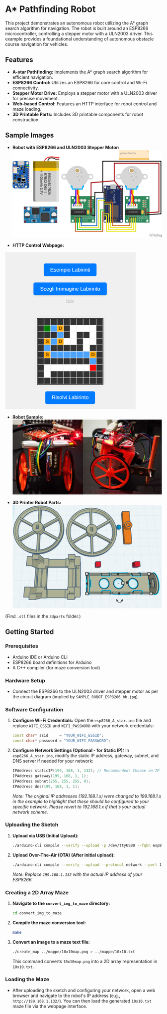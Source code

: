 # A* Pathfinding Robot

This project demonstrates an autonomous robot utilizing the A* graph search algorithm for navigation. The robot is built around an ESP8266 microcontroller, controlling a stepper motor with a ULN2003 driver. This example provides a foundational understanding of autonomous obstacle course navigation for vehicles.

## Features

* **A-star Pathfinding:** Implements the A* graph search algorithm for efficient navigation.
* **ESP8266 Control:** Utilizes an ESP8266 for core control and Wi-Fi connectivity.
* **Stepper Motor Drive:** Employs a stepper motor with a ULN2003 driver for precise movement.
* **Web-based Control:** Features an HTTP interface for robot control and maze loading.
* **3D Printable Parts:** Includes 3D printable components for robot construction.

## Sample Images

* **Robot with ESP8266 and ULN2003 Stepper Motor:**
![Sample Robot ESP8266 BB](./img/SAMPLE_ROBOT_ESP8266_bb.jpg)

* **HTTP Control Webpage:**

![Webpage Interface](./img/webpage.png)

* **Robot Sample:**
![Robot Sample](./img/robot_sample.png)

* **3D Printer Robot Parts:**
![3D Print Part Bot](./img/3dprint_part_bot.png)

(Find `.stl` files in the `3dparts` folder.)

## Getting Started

### Prerequisites

* Arduino IDE or Arduino CLI
* ESP8266 board definitions for Arduino
* A C++ compiler (for maze conversion tool)

### Hardware Setup

* Connect the ESP8266 to the ULN2003 driver and stepper motor as per the circuit diagram (implied by `SAMPLE_ROBOT_ESP8266_bb.jpg`).

### Software Configuration

1.  **Configure Wi-Fi Credentials:**
    Open the `esp8266_A_star.ino` file and replace `WIFI_ESSID` and `WIFI_PASSWORD` with your network credentials:

    ```c++
    const char* ssid     = "YOUR_WIFI_ESSID";
    const char* password = "YOUR_WIFI_PASSWORD";
    ```

2.  **Configure Network Settings (Optional - for Static IP):**
    In `esp8266_A_star.ino`, modify the static IP address, gateway, subnet, and DNS server if needed for your network:

    ```c++
    IPAddress staticIP(199, 168, 1, 132); // Recommended: Choose an IP outside your DHCP range
    IPAddress gateway(199, 168, 1, 1);
    IPAddress subnet(255, 255, 255, 0);
    IPAddress dns(199, 168, 1, 1);
    ```
    *Note: The original IP addresses (192.168.1.x) were changed to 199.168.1.x in the example to highlight that these should be configured to your specific network. Please revert to 192.168.1.x if that's your actual network scheme.*

### Uploading the Sketch

1.  **Upload via USB (Initial Upload):**

    ```bash
    ./arduino-cli compile --verify --upload -p /dev/ttyUSB0 --fqbn esp8266:esp8266:nodemcu Arduino/arduino-esp8266/ -v
    ```

2.  **Upload Over-The-Air (OTA) (After initial upload):**

    ```bash
    ./arduino-cli compile --verify --upload --protocol network --port 199.168.1.132 --fqbn esp8266:esp8266:nodemcu Arduino/arduino-esp8266/ -v
    ```
    *Note: Replace `199.168.1.132` with the actual IP address of your ESP8266.*

### Creating a 2D Array Maze

1.  **Navigate to the `convert_img_to_maze` directory:**

    ```bash
    cd convert_img_to_maze
    ```

2.  **Compile the maze conversion tool:**

    ```bash
    make
    ```

3.  **Convert an image to a maze text file:**

    ```bash
    ./create_map ../mappe/10x10map.png > ../mappe/10x10.txt
    ```
    This command converts `10x10map.png` into a 2D array representation in `10x10.txt`.

### Loading the Maze

* After uploading the sketch and configuring your network, open a web browser and navigate to the robot's IP address (e.g., `http://199.168.1.132/`). You can then load the generated `10x10.txt` maze file via the webpage interface.

